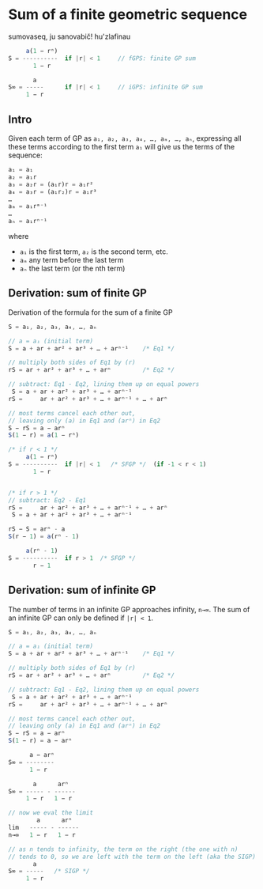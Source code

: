 # Sum of a finite geometric sequence

sumovaseq, ju sanovabič! hu'zlafinau

```js
     a(1 − rⁿ)
S = ----------  if |r| < 1     // fGPS: finite GP sum
       1 − r

       a
S∞ = -----      if |r| < 1     // iGPS: infinite GP sum
     1 − r
```

## Intro

Given each term of GP as `a₁, a₂, a₃, a₄, …, aₘ, …, aₙ`, expressing all these terms according to the first term `a₁` will give us the terms of the sequence:

```js
a₁ = a₁
a₂ = a₁r
a₃ = a₂r = (a₁r)r = a₁r²
a₄ = a₃r = (a₁r₂)r = a₁r³
…
aₘ = a₁rᵐ⁻¹
…
aₙ = a₁rⁿ⁻¹
```

where
- `a₁` is the first term, `a₂` is the second term, etc.
- `aₘ` any term before the last term
- `aₙ` the last term (or the nth term)

## Derivation: sum of finite GP

Derivation of the formula for the sum of a finite GP

```js
S = a₁, a₂, a₃, a₄, …, aₙ

// a = a₁ (initial term)
S = a + ar + ar² + ar³ + … + arⁿ⁻¹    /* Eq1 */

// multiply both sides of Eq1 by (r)
rS = ar + ar² + ar³ + … + arⁿ         /* Eq2 */

// subtract: Eq1 - Eq2, lining them up on equal powers
 S = a + ar + ar² + ar³ + … + arⁿ⁻¹
rS =     ar + ar² + ar³ + … + arⁿ⁻¹ + … + arⁿ

// most terms cancel each other out,
// leaving only (a) in Eq1 and (arⁿ) in Eq2
S − rS = a − arⁿ
S(1 − r) = a(1 − rⁿ)

/* if r < 1 */
     a(1 − rⁿ)
S = ----------  if |r| < 1   /* SFGP */  (if -1 < r < 1)
       1 − r


/* if r > 1 */
// subtract: Eq2 - Eq1
rS =     ar + ar² + ar³ + … + arⁿ⁻¹ + … + arⁿ
 S = a + ar + ar² + ar³ + … + arⁿ⁻¹

rS − S = arⁿ - a
S(r − 1) = a(rⁿ - 1)

     a(rⁿ - 1)
S = ----------  if r > 1  /* SFGP */
       r − 1
```

## Derivation: sum of infinite GP

The number of terms in an infinite GP approaches infinity, `n→∞`. The sum of an infinite GP can only be defined if `|r| < 1`.

```js
S = a₁, a₂, a₃, a₄, …, aₙ

// a = a₁ (initial term)
S = a + ar + ar² + ar³ + … + arⁿ⁻¹    /* Eq1 */

// multiply both sides of Eq1 by (r)
rS = ar + ar² + ar³ + … + arⁿ         /* Eq2 */

// subtract: Eq1 - Eq2, lining them up on equal powers
 S = a + ar + ar² + ar³ + … + arⁿ⁻¹
rS =     ar + ar² + ar³ + … + arⁿ⁻¹ + … + arⁿ

// most terms cancel each other out,
// leaving only (a) in Eq1 and (arⁿ) in Eq2
S − rS = a − arⁿ
S(1 − r) = a − arⁿ

      a − arⁿ
S∞ = --------
      1 − r

       a      arⁿ
S∞ = ----- - ------
     1 − r   1 − r

// now we eval the limit
        a      arⁿ
lim   ----- - ------
n→∞   1 − r   1 − r

// as n tends to infinity, the term on the right (the one with n)
// tends to 0, so we are left with the term on the left (aka the SIGP)
       a
S∞ = -----   /* SIGP */
     1 − r
```
